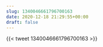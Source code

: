 ```yaml
---
slug: 1340046661796700163
date: 2020-12-18 21:29:55+00:00
draft: false
---
```


{{< tweet 1340046661796700163 >}}
